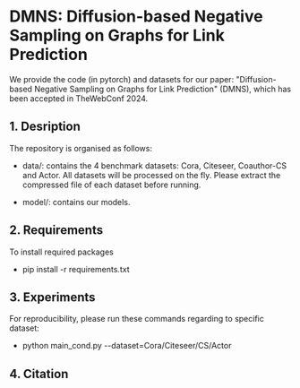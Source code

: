 # DMNS: Diffusion-based Negative Sampling on Graphs for Link Prediction
We provide the code (in pytorch) and datasets for our paper: "Diffusion-based Negative Sampling on Graphs for Link Prediction" (DMNS), which has been accepted in TheWebConf 2024.

## 1. Desription
The repository is organised as follows:

* data/: contains the 4 benchmark datasets: Cora, Citeseer, Coauthor-CS and Actor. All datasets will be processed on the fly. Please extract the compressed file of each dataset before running.

* model/: contains our models.


## 2. Requirements
To install required packages
- pip install -r requirements.txt


## 3. Experiments
For reproducibility, please run these commands regarding to specific dataset:

- python main_cond.py --dataset=Cora/Citeseer/CS/Actor

## 4. Citation